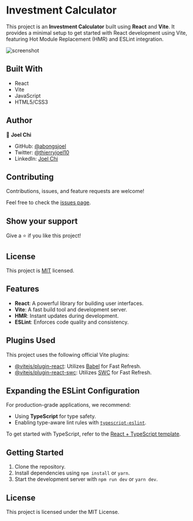 # Investment Calculator

This project is an **Investment Calculator** built using **React** and **Vite**. It provides a minimal setup to get started with React development using Vite, featuring Hot Module Replacement (HMR) and ESLint integration.

![screenshot](../main/screenshot.png)

## Built With

- React
- Vite
- JavaScript
- HTML5/CSS3

## Author

👤 **Joel Chi**

- GitHub: [@abongsjoel](https://github.com/abongsjoel)
- Twitter: [@thierryjoel10](https://twitter.com/ThierryJoel10)
- LinkedIn: [Joel Chi](https://www.linkedin.com/in/joel-chi-b4285a97/)

## Contributing

Contributions, issues, and feature requests are welcome!

Feel free to check the [issues page](https://github.com/abongsjoel/investment-calculator/issues).

## Show your support

Give a ⭐️ if you like this project!

## License

  <p>This project is <a href="../main/LICENSE">MIT</a> licensed.</p>

## Features

- **React**: A powerful library for building user interfaces.
- **Vite**: A fast build tool and development server.
- **HMR**: Instant updates during development.
- **ESLint**: Enforces code quality and consistency.

## Plugins Used

This project uses the following official Vite plugins:

- [@vitejs/plugin-react](https://github.com/vitejs/vite-plugin-react/blob/main/packages/plugin-react/README.md): Utilizes [Babel](https://babeljs.io/) for Fast Refresh.
- [@vitejs/plugin-react-swc](https://github.com/vitejs/vite-plugin-react-swc): Utilizes [SWC](https://swc.rs/) for Fast Refresh.

## Expanding the ESLint Configuration

For production-grade applications, we recommend:

- Using **TypeScript** for type safety.
- Enabling type-aware lint rules with [`typescript-eslint`](https://typescript-eslint.io).

To get started with TypeScript, refer to the [React + TypeScript template](https://github.com/vitejs/vite/tree/main/packages/create-vite/template-react-ts).

## Getting Started

1. Clone the repository.
2. Install dependencies using `npm install` or `yarn`.
3. Start the development server with `npm run dev` or `yarn dev`.

## License

This project is licensed under the MIT License.
